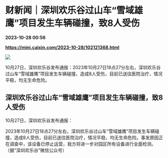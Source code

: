 # 财新闻｜深圳欢乐谷过山车“雪域雄鹰”项目发生车辆碰撞，致8人受伤

**2023-10-28 00:56**

**https://mini.caixin.com/2023-10-28/102121368.html**

![](https://img.caixin.com/2023-10-28/169845406303650_840_560.jpg)

10月27日，深圳欢乐谷发布通报：2023年10月27日18点27分左右，深圳欢乐谷过山车“雪域雄鹰”项目发生车辆碰撞，造成8人受伤，目前已送往医院治疗，情况平稳，均无生命危险。

  

深圳欢乐谷过山车“雪域雄鹰”项目发生车辆碰撞，致8人受伤
----------------------------

10月27日，深圳欢乐谷发布通报：

2023年10月27日18点27分左右，深圳欢乐谷过山车“雪域雄鹰”项目发生车辆碰撞，造成8人受伤，目前已送往医院治疗，情况平稳，均无生命危险。事发原因正在调查中，该设备已停止运营，我方将进一步对园区所有设备进行全面检测。（据“深圳欢乐谷”微信公众号）